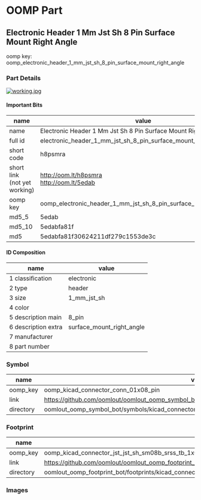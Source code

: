 # OOMP Part  
## Electronic Header 1 Mm Jst Sh 8 Pin Surface Mount Right Angle  
  
oomp key: oomp_electronic_header_1_mm_jst_sh_8_pin_surface_mount_right_angle  
  
### Part Details  
  
[![working.jpg](working_600.jpg)](working.jpg)  
  
#### Important Bits  
| name | value | 
| --- | --- | 
| name | Electronic Header 1 Mm Jst Sh 8 Pin Surface Mount Right Angle | 
| full id | electronic_header_1_mm_jst_sh_8_pin_surface_mount_right_angle | 
| short code | h8psmra | 
| short link<br>(not yet working) | http://oom.lt/h8psmra<br>http://oom.lt/5edab | 
| oomp key | oomp_electronic_header_1_mm_jst_sh_8_pin_surface_mount_right_angle | 
| md5_5 | 5edab | 
| md5_10 | 5edabfa81f | 
| md5 | 5edabfa81f30624211df279c1553de3c | 
#### ID Composition  
| name | value | 
| --- | --- | 
| 1 classification | electronic | 
| 2 type | header | 
| 3 size | 1_mm_jst_sh | 
| 4 color |  | 
| 5 description main | 8_pin | 
| 6 description extra | surface_mount_right_angle | 
| 7 manufacturer |  | 
| 8 part number |  | 
### Symbol  
| name | value | 
| --- | --- | 
| oomp_key | oomp_kicad_connector_conn_01x08_pin | 
| link | https://github.com/oomlout/oomlout_oomp_symbol_bot/tree/main/symbols/kicad_connector_conn_01x08_pin | 
| directory | oomlout_oomp_symbol_bot/symbols/kicad_connector_conn_01x08_pin//working/working.kicad_sym | 
### Footprint  
| name | value | 
| --- | --- | 
| oomp_key | oomp_kicad_connector_jst_jst_sh_sm08b_srss_tb_1x08_1mp_p1_00mm_horizontal | 
| link | https://github.com/oomlout/oomlout_oomp_footprint_bot/tree/main/foootprntss/kicad_connector_jst_jst_sh_sm08b_srss_tb_1x08_1mp_p1_00mm_horizontal | 
| directory | oomlout_oomp_footprint_bot/footprints/kicad_connector_jst_jst_sh_sm08b_srss_tb_1x08_1mp_p1_00mm_horizontal//working/working.kicad_mod | 
### Images  
